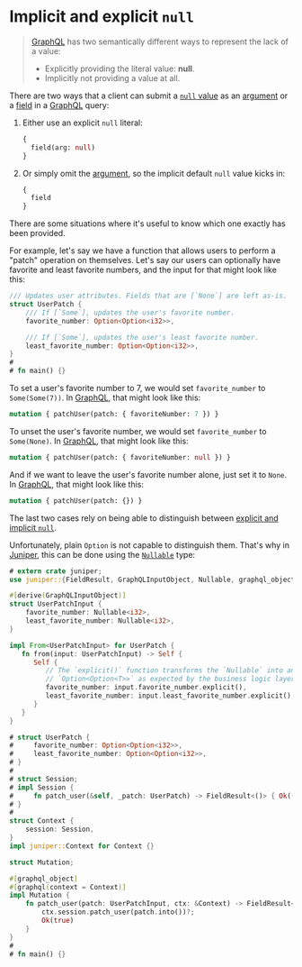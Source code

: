 Implicit and explicit `null`
============================

> [GraphQL] has two semantically different ways to represent the lack of a value:
> - Explicitly providing the literal value: **null**.
> - Implicitly not providing a value at all.

There are two ways that a client can submit a [`null` value][0] as an [argument][5] or a [field][4] in a [GraphQL] query:
1. Either use an explicit `null` literal:
   ```graphql
   {
     field(arg: null)
   }
   ```
2. Or simply omit the [argument][5], so the implicit default `null` value kicks in:
   ```graphql
   {
     field
   }
   ```

There are some situations where it's useful to know which one exactly has been provided.

For example, let's say we have a function that allows users to perform a "patch" operation on themselves. Let's say our users can optionally have favorite and least favorite numbers, and the input for that might look like this:
```rust
/// Updates user attributes. Fields that are [`None`] are left as-is.
struct UserPatch {
    /// If [`Some`], updates the user's favorite number.
    favorite_number: Option<Option<i32>>,

    /// If [`Some`], updates the user's least favorite number.
    least_favorite_number: Option<Option<i32>>,
}
#
# fn main() {}
```

To set a user's favorite number to 7, we would set `favorite_number` to `Some(Some(7))`. In [GraphQL], that might look like this:
```graphql
mutation { patchUser(patch: { favoriteNumber: 7 }) }
```

To unset the user's favorite number, we would set `favorite_number` to `Some(None)`. In [GraphQL], that might look like this:
```graphql
mutation { patchUser(patch: { favoriteNumber: null }) }
```

And if we want to leave the user's favorite number alone, just set it to `None`. In [GraphQL], that might look like this:
```graphql
mutation { patchUser(patch: {}) }
```

The last two cases rely on being able to distinguish between [explicit and implicit `null`][1].

Unfortunately, plain `Option` is not capable to distinguish them. That's why in [Juniper], this can be done using the [`Nullable`] type:
```rust
# extern crate juniper;
use juniper::{FieldResult, GraphQLInputObject, Nullable, graphql_object};

#[derive(GraphQLInputObject)]
struct UserPatchInput {
    favorite_number: Nullable<i32>,
    least_favorite_number: Nullable<i32>,
}

impl From<UserPatchInput> for UserPatch {
   fn from(input: UserPatchInput) -> Self {
      Self {
         // The `explicit()` function transforms the `Nullable` into an
         // `Option<Option<T>>` as expected by the business logic layer.
         favorite_number: input.favorite_number.explicit(),
         least_favorite_number: input.least_favorite_number.explicit(),
      }
   }
}

# struct UserPatch {
#     favorite_number: Option<Option<i32>>,
#     least_favorite_number: Option<Option<i32>>,
# }
#
# struct Session;
# impl Session {
#     fn patch_user(&self, _patch: UserPatch) -> FieldResult<()> { Ok(()) }
# }
#
struct Context {
    session: Session,
}
impl juniper::Context for Context {}

struct Mutation;

#[graphql_object]
#[graphql(context = Context)]
impl Mutation {
    fn patch_user(patch: UserPatchInput, ctx: &Context) -> FieldResult<bool> {
        ctx.session.patch_user(patch.into())?;
        Ok(true)
    }
}
#
# fn main() {}
```




[`Nullable`]: https://docs.rs/juniper/0.16.2/juniper/enum.Nullable.html
[GraphQL]: https://graphql.org
[Juniper]: https://docs.rs/juniper
[Rust]: https://www.rust-lang.org

[0]: https://spec.graphql.org/October2021#sec-Null-Value
[1]: https://spec.graphql.org/October2021#sel-EAFdRDHAAEJDAoBxzT
[4]: https://spec.graphql.org/October2021#sec-Language.Fields
[5]: https://spec.graphql.org/October2021#sec-Language.Arguments
